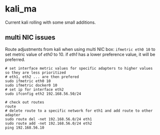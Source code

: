 # kali_ma
Current kali rolling with some small additions.

## multi NIC issues
Route adjustments from kali when using multi NIC box: `ifmetric eth0 10` to set metric value of _eth0_ to 10. if _eth1_ has a lower preference value, it will be preferred.
```shell
# set interface metric values for specific adapters to higher values so they are less prioritized
# eth1, eth2 ... are then prefered
sudo ifmetric eth0 10
sudo ifmetric docker0 10
# set ip for interface eth2
sudo ifconfig eth2 192.168.56.50/24

# check out routes
route
# delete route to a specific network for eth1 and add route to other adapter
sudo route del -net 192.168.56.0/24 eth1
sudo route add -net 192.168.56.0/24 eth2
ping 192.168.56.10 
```